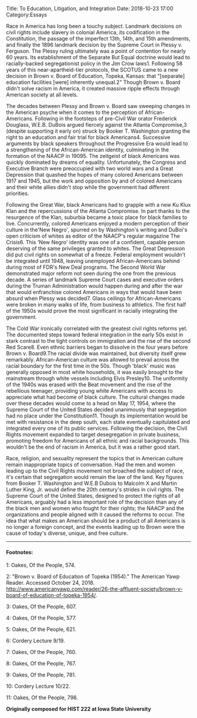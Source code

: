 Title: To Education, Litigation, and Integration
Date: 2018-10-23 17:00
Category:Essays


Race in America has long been a touchy subject. Landmark decisions on civil rights include slavery in colonial America, its codification in the Constitution, the passage of the imperfect 13th, 14th, and 15th amendments, and finally the 1896 landmark decision by the Supreme Court in Plessy v. Ferguson. The Plessy ruling ultimately was a point of contention for nearly 60 years. Its establishment of the Separate But Equal doctrine would lead to racially-backed segregationist policy in the Jim Crow laws1. Following 58 years of this near-apartheid-tier protocols, the SCOTUS came to a new decision in Brown v. Board of Education, Topeka, Kansas: that "[separate] education facilities [were] inherently unequal.2" Though Brown v. Board didn't solve racism in America, it created massive ripple effects through American society at all levels.

The decades between Plessy and Brown v. Board saw sweeping changes in the American psyche when it comes to the perception of African-Americans. Following in the footsteps of pre-Civil War orator Frederick Douglass, W.E.B. DuBois argued fiercely against the Atlanta Compromise,3 (despite supporting it early on) struck by Booker T. Washington granting the right to an education and fair trial for black Americans4. Successive arguments by black speakers throughout the Progressive Era would lead to a strengthening of the African-American identity, culminating in the formation of the NAACP in 19095. The zeitgeist of black Americans was quickly dominated by dreams of equality. Unfortunately, the Congress and Executive Branch were preoccupied with two world wars and a Great Depression that quashed the hopes of many colored Americans between 1917 and 1945, but the work and opposition by and of colored Americans and their white allies didn't stop while the government had different priorities.

Following the Great War, black Americans had to grapple with a new Ku Klux Klan and the repercussions of the Atlanta Compromise. In part thanks to the resurgence of the Klan, suburbia became a toxic place for black families to live. Concurrently, colored Americans enjoyed a modern perception of their culture in the'New Negro', spurred on by Washington's writing and DuBoi's open criticism of whites as editor of the NAACP's regular magazine The Crisis6. This 'New Negro' identity was one of a confident, capable person deserving of the same privileges granted to whites. The Great Depression did put civil rights on somewhat of a freeze. Federal employment wouldn't be integrated until 1948, leaving unemployed African-Americans behind during most of FDR's New Deal programs. The Second World War demonstrated major reform not seen during the one from the previous decade. A series of landmark Supreme Court cases and executive orders during the Truman Administration would happen during and after the war that would enfranchise colored Americans in ways that would have been absurd when Plessy was decided7. Glass ceilings for African-Americans were broken in many walks of life, from business to athletics. The first half of the 1950s would prove the most significant in racially integrating the government.

The Cold War ironically correlated with the greatest civil rights reforms yet. The documented steps toward federal integration in the early 50s exist in stark contrast to the tight controls on immigration and the rise of the second Red Scare8. Even ethnic barriers began to dissolve in the four years before Brown v. Board9.The racial divide was maintained, but diversity itself grew remarkably. African-American culture was allowed to prevail across the racial boundary for the first time in the 50s. Though 'black' music was generally opposed in most white households, it was easily brought to the mainstream through white vessels including Elvis Presley10. The uniformity of the 1940s was erased with the Beat movement and the rise of the rebellious teenager, providing young white Americans with access to appreciate what had become of black culture. The cultural changes made over these decades would come to a head on May 17, 1954, where the Supreme Court of the United States decided unanimously that segregation had no place under the Constitution11. Though its implementation would be met with resistance in the deep south, each state eventually capitulated and integrated every one of its public services. Following the decision, the Civil Rights movement expanded to target desegregation in private business, promoting freedom for Americans of all ethnic and racial backgrounds. This wouldn't be the end of racism in America, but it was a rather good start.

Race, religion, and sexuality represent the topics that in American culture remain inappropriate topics of conversation. Had the men and women leading up to the Civil Rights movement not broached the subject of race, it's certain that segregation would remain the law of the land. Key figures from Booker T. Washington and W.E.B Dubois to Malcolm X and Martin Luther King, Jr. would define the 20th century's strides in civil rights. The Supreme Court of the United States, designed to protect the rights of all Americans, arguably had a less important role of the decision than any of the black men and women who fought for their rights; the NAACP and the organizations and people aligned with it caused the reforms to occur. The idea that what makes an American should be a product of all Americans is no longer a foreign concept, and the events leading up to Brown were the cause of today's diverse, unique, and free culture.

* * * * *

#### Footnotes:

1: Oakes, Of the People, 574.

2: "Brown v. Board of Education of Topeka (1954)." The American Yawp Reader. Accessed October 24, 2018. http://www.americanyawp.com/reader/26-the-affluent-society/brown-v-board-of-education-of-topeka-1954/.

3: Oakes, Of the People, 607.

4: Oakes, Of the People, 577.

5: Oakes, Of the People, 621.

6: Cordery Lecture 9/19.

7: Oakes, Of the People, 760.

8: Oakes, Of the People, 767.

9: Oakes, Of the People, 781.

10: Cordery Lecture 10/22.

11: Oakes, Of the People, 798.

**Originally composed for HIST 222 at Iowa State University**
